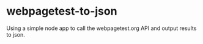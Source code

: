 # webpagetest-to-json
Using a simple node app to call the webpagetest.org API and output results to json.
